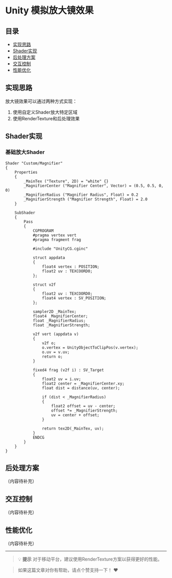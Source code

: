 # Unity 模拟放大镜效果

## 目录
- [实现思路](#实现思路)
- [Shader实现](#shader实现)
- [后处理方案](#后处理方案)
- [交互控制](#交互控制)
- [性能优化](#性能优化)

## 实现思路

放大镜效果可以通过两种方式实现：
1. 使用自定义Shader放大特定区域
2. 使用RenderTexture和后处理效果

## Shader实现

### 基础放大Shader
```shader
Shader "Custom/Magnifier"
{
    Properties
    {
        _MainTex ("Texture", 2D) = "white" {}
        _MagnifierCenter ("Magnifier Center", Vector) = (0.5, 0.5, 0, 0)
        _MagnifierRadius ("Magnifier Radius", Float) = 0.2
        _MagnifierStrength ("Magnifier Strength", Float) = 2.0
    }
    
    SubShader
    {
        Pass
        {
            CGPROGRAM
            #pragma vertex vert
            #pragma fragment frag
            
            #include "UnityCG.cginc"
            
            struct appdata
            {
                float4 vertex : POSITION;
                float2 uv : TEXCOORD0;
            };
            
            struct v2f
            {
                float2 uv : TEXCOORD0;
                float4 vertex : SV_POSITION;
            };
            
            sampler2D _MainTex;
            float4 _MagnifierCenter;
            float _MagnifierRadius;
            float _MagnifierStrength;
            
            v2f vert (appdata v)
            {
                v2f o;
                o.vertex = UnityObjectToClipPos(v.vertex);
                o.uv = v.uv;
                return o;
            }
            
            fixed4 frag (v2f i) : SV_Target
            {
                float2 uv = i.uv;
                float2 center = _MagnifierCenter.xy;
                float dist = distance(uv, center);
                
                if (dist < _MagnifierRadius)
                {
                    float2 offset = uv - center;
                    offset *= _MagnifierStrength;
                    uv = center + offset;
                }
                
                return tex2D(_MainTex, uv);
            }
            ENDCG
        }
    }
}
```

## 后处理方案

（内容待补充）

## 交互控制

（内容待补充）

## 性能优化

（内容待补充）

---

> 💡 **提示**
> 对于移动平台，建议使用RenderTexture方案以获得更好的性能。

> 如果这篇文章对你有帮助，请点个赞支持一下！ ❤️